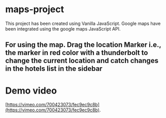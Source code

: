# maps-project
This project has been created using Vanilla JavaScript. Google maps have been integrated using the google maps JavaScript API.

## For using the map. Drag the location Marker i.e., the marker in red color with a thunderbolt to change the current location and catch changes in the hotels list in the sidebar

# Demo video
[https://vimeo.com/700423073/fec9ec9c8b](https://vimeo.com/700423073/fec9ec9c8b).
